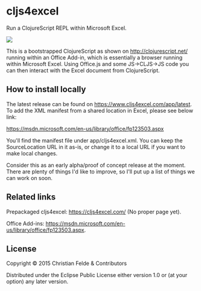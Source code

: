 # cljs4excel
Run a ClojureScript REPL within Microsoft Excel.

![](https://www.cljs4excel.com/img/preview-1.gif)

This is a bootstrapped ClojureScript as shown on http://clojurescript.net/
running within an Office Add-in, which is essentially a browser running within
Microsoft Excel. Using Office.js and some JS->CLJS->JS code you can then
interact with the Excel document from ClojureScript.

## How to install locally

The latest release can be found on https://www.cljs4excel.com/app/latest.
To add the XML manifest from a shared location in Excel, please see below link:

https://msdn.microsoft.com/en-us/library/office/fp123503.aspx

You'll find the manifest file under app/cljs4excel.xml. You can keep the
SourceLocation URL in it as-is, or change it to a local URL if you want to make
local changes.

Consider this as an early alpha/proof of concept release at the moment. There
are plenty of things I'd like to improve, so I'll put up a list of things
we can work on soon.

## Related links

Prepackaged cljs4excel: https://cljs4excel.com/ (No proper page yet).

Office Add-ins: https://msdn.microsoft.com/en-us/library/office/fp123503.aspx.

## License

Copyright © 2015 Christian Felde & Contributors

Distributed under the Eclipse Public License either version 1.0 or (at
your option) any later version.
